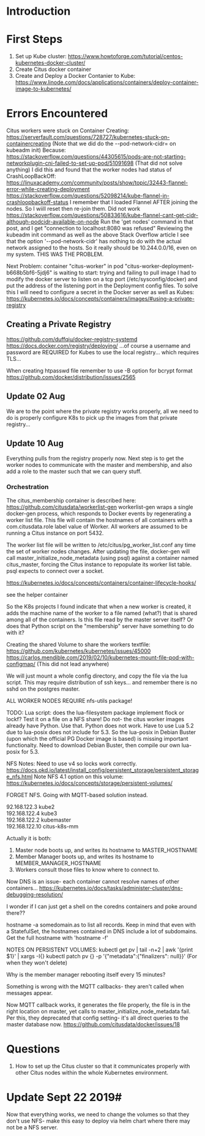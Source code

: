 
# Introduction #

# First Steps #

1. Set up Kube cluster:
   https://www.howtoforge.com/tutorial/centos-kubernetes-docker-cluster/
2. Create Citus docker container
2. Create and Deploy a Docker Contanier to Kube:
   https://www.linode.com/docs/applications/containers/deploy-container-image-to-kubernetes/

# Errors Encountered #

Citus workers were stuck on Container Creating:
  https://serverfault.com/questions/728727/kubernetes-stuck-on-containercreating
  (Note that we did do the --pod-network-cidr= on kubeadm init)
Because:
  https://stackoverflow.com/questions/44305615/pods-are-not-starting-networkplugin-cni-failed-to-set-up-pod/51091698
    (That did not solve anything)
  I did this and found that the worker nodes had status of CrashLoopBackOff:
    https://linuxacademy.com/community/posts/show/topic/32443-flannel-error-while-creating-deployment
  https://stackoverflow.com/questions/52098214/kube-flannel-in-crashloopbackoff-status
    I remember that I loaded Flannel AFTER joining the nodes.  So I wiill reset then re-join them.  Did not work
  https://stackoverflow.com/questions/50833616/kube-flannel-cant-get-cidr-although-podcidr-available-on-node
    Run the 'get nodes' command in that post, and I get "connection to localhost:8080 was refused"
  Reviewing the kubeadm init command as well as the above Stack Overflow article I see that the option
    '--pod-network-cidr' has nothing to do with the actual network assigned to the hosts.  So it
    really should be 10.244.0.0/16, even on my system.
    THIS WAS THE PROBLEM.

Next Problem:
container "citus-worker" in pod "citus-worker-deployment-b668b5bf6-5jdj6" is waiting to start: trying and failing to pull image
I had to modify the docker server to listen on a tcp port (/etc/sysconfig/docker) and put the address of the
listening port in the Deployment config files.  To solve this I will need to configure a secret in the Docker server
as well as Kubes:
https://kubernetes.io/docs/concepts/containers/images/#using-a-private-registry

## Creating a Private Registry ##

https://github.com/duffqiu/docker-registry-systemd
https://docs.docker.com/registry/deploying/
...of course a username and password are REQUIRED for Kubes to use the local registry... which requires TLS...

When creating htpasswd file remember to use -B option for bcrypt format
https://github.com/docker/distribution/issues/2565


## Update 02 Aug ##

We are to the point where the private registry works properly, all we need to do is properly configure K8s to pick up the images
from that private registry...

## Update 10 Aug ##

Everything pulls from the registry properly now.  Next step is to get the worker nodes to communicate with the master and membership,
and also add a role to the master such that we can query stuff.

### Orchestration ###

The citus_membership container is described here: https://github.com/citusdata/workerlist-gen
workerlist-gen wraps a single docker-gen process, which responds to Docker events by regenerating a worker list file. This file will contain the hostnames of all containers with a com.citusdata.role label value of Worker. All workers are assumed to be running a Citus instance on port 5432.

The worker list file will be written to /etc/citus/pg_worker_list.conf any time the set of worker nodes changes. After updating the file, docker-gen will call master_initialize_node_metadata (using psql) against a container named citus_master, forcing the Citus instance to repopulate its worker list table. psql expects to connect over a socket.

https://kubernetes.io/docs/concepts/containers/container-lifecycle-hooks/

see the helper container

So the K8s projects I found indicate that when a new worker is created, it adds the machine name of the worker to a file named (what?) that is shared among all of the containers.  Is this file read by the master server itself?  Or does that Python script on the "membership" server have something to do with it?

Creating the shared Volume to share the workers textfile:  https://github.com/kubernetes/kubernetes/issues/45000
https://carlos.mendible.com/2019/02/10/kubernetes-mount-file-pod-with-configmap/  (This did not lead anywhere)

We will just mount a whole config directory, and copy the file via the lua script.  This may require distribution of ssh keys... and remember there is no sshd on the postgres master.

ALL WORKER NODES REQUIRE nfs-utils package!

TODO: Lua script: does the lua-filesystem package implement flock or lockf?  Test it on a file on a NFS share!
Do not- the citus worker images already have Python.  Use that.
Python does not work.  Have to use Lua 5.2 due to lua-posix does not include for 5.3.
So the lua-posix in Debian Buster (upon which the official PG Docker image is based) is missing important functionalty.
Need to download Debian Buster, then compile our own lua-posix for 5.3.

NFS Notes: Need to use v4 so locks work correctly.
https://docs.okd.io/latest/install_config/persistent_storage/persistent_storage_nfs.html
Note NFS 4.1 option on this volume: https://kubernetes.io/docs/concepts/storage/persistent-volumes/

FORGET NFS.  Going with MQTT-based solution instead.

92.168.122.3   kube2                                                                                                                                                                                                               
192.168.122.4   kube3                                                                                                                                                                                                               
192.168.122.2   kubemaster                                                                                                                                                                                                          
192.168.122.10  citus-k8s-mm 

Actually it is both:
1. Master node boots up, and writes its hostname to MASTER_HOSTNAME
2. Member Manager boots up, and writes its hostname to MEMBER_MANAGER_HOSTNAME
3. Workers consult those files to know where to connect to.


Now DNS is an issue- each container cannot resolve names of other containers...
https://kubernetes.io/docs/tasks/administer-cluster/dns-debugging-resolution/

I wonder if I can just get a shell on the coredns containers and poke around there??

hostname -a somedomain.as to list all records.  Keep in mind that even with a StatefulSet, the hostnames contained
in DNS include a lot of subdomains.  Get the full hostname with 'hostname -f'

NOTES ON PERSISTENT VOLUMES:
kubectl get pv | tail -n+2 | awk '{print $1}' | xargs -I{} kubectl patch pv {} -p '{"metadata":{"finalizers": null}}'  (For when they won't delete)

Why is the member manager rebooting itself every 15 minutes?

Something is wrong with the MQTT callbacks- they aren't called when messages appear.

Now MQTT callback works, it generates the file properly, the file is in the right location on master, yet
calls to master_initialize_node_metadata fail.
Per this, they deprecated that config setting- it's all direct queries to the master database now.
https://github.com/citusdata/docker/issues/18

# Questions #

1. How to set up the Citus cluster so that it communicates properly with other Citus nodes within the whole
   Kubernetes environment.

# Update Sept 22 2019#

Now that everything works, we need to change the volumes so that they don't use NFS- make this easy to deploy via helm chart where there may not be a NFS server.


